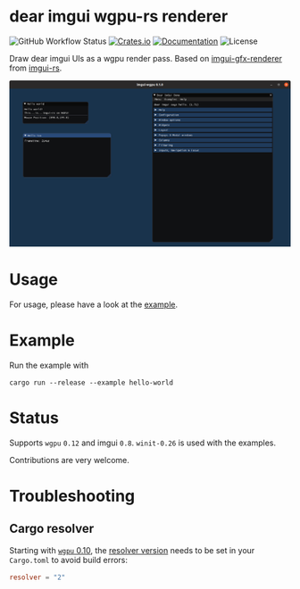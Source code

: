 # dear imgui wgpu-rs renderer

![GitHub Workflow Status](https://img.shields.io/github/workflow/status/Yatekii/imgui-wgpu-rs/Build)
[![Crates.io](https://img.shields.io/crates/v/imgui-wgpu)](https://crates.io/crates/imgui-wgpu)
[![Documentation](https://docs.rs/imgui-wgpu/badge.svg)](https://docs.rs/imgui-wgpu)
![License](https://img.shields.io/crates/l/imgui-wgpu)

Draw dear imgui UIs as a wgpu render pass. Based on [imgui-gfx-renderer](https://github.com/Gekkio/imgui-rs/tree/master/imgui-gfx-renderer) from [imgui-rs](https://github.com/Gekkio/imgui-rs).

![screenshot](doc/img/screenshot.png)

# Usage

For usage, please have a look at the [example](examples/hello-world.rs).

# Example

Run the example with
```
cargo run --release --example hello-world
```

# Status

Supports `wgpu` `0.12` and imgui `0.8`. `winit-0.26` is used with the examples.

Contributions are very welcome.

# Troubleshooting

## Cargo resolver

Starting with [`wgpu` 0.10](https://github.com/gfx-rs/wgpu/blob/06316c1bac8b78ac04d762cfb1a886bd1d453b30/CHANGELOG.md#v010-2021-08-18), the [resolver version](https://doc.rust-lang.org/cargo/reference/resolver.html#resolver-versions) needs to be set in your `Cargo.toml` to avoid build errors:

```toml
resolver = "2"
```

